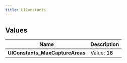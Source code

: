 ```yaml
---
title: UIConstants
---
```


## Values

| Name | Description |
| ---- | ----------- |
| **UIConstants\_MaxCaptureAreas** | Value: **16** |

